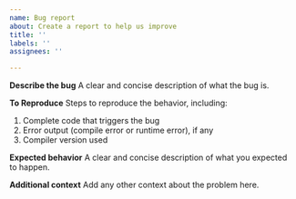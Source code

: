 ```yaml
---
name: Bug report
about: Create a report to help us improve
title: ''
labels: ''
assignees: ''

---
```


**Describe the bug**
A clear and concise description of what the bug is.

**To Reproduce**
Steps to reproduce the behavior, including:
1. Complete code that triggers the bug
2. Error output (compile error or runtime error), if any
3. Compiler version used

**Expected behavior**
A clear and concise description of what you expected to happen.

**Additional context**
Add any other context about the problem here.
